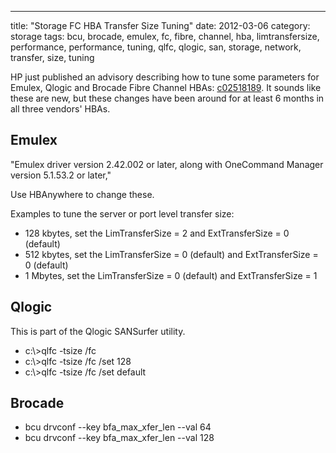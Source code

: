 ---
title: "Storage FC HBA Transfer Size Tuning"
date: 2012-03-06
category: storage
tags: bcu, brocade, emulex, fc, fibre, channel, hba, limtransfersize, performance, performance, tuning, qlfc, qlogic, san, storage, network, transfer, size, tuning

HP just published an advisory describing how to tune some parameters for Emulex, Qlogic and Brocade Fibre Channel HBAs: [c02518189](http://h20000.www2.hp.com/bizsupport/TechSupport/Document.jsp?objectID=c02518189). It sounds like these are new, but these changes have been around for at least 6 months in all three vendors' HBAs.

## **Emulex**

"Emulex driver version 2.42.002 or later, along with OneCommand Manager version 5.1.53.2 or later,"

Use HBAnywhere to change these.

Examples to tune the server or port level transfer size:

- 128 kbytes, set the LimTransferSize = 2 and ExtTransferSize = 0 (default)
- 512 kbytes, set the LimTransferSize = 0 (default) and ExtTransferSize = 0 (default)
- 1 Mbytes, set the LimTransferSize = 0 (default) and ExtTransferSize = 1

## Qlogic

This is part of the Qlogic SANSurfer utility.

- c:\\>qlfc -tsize /fc
- c:\\>qlfc -tsize /fc /set 128
- c:\\>qlfc -tsize /fc /set default

## Brocade

- bcu drvconf --key bfa\_max\_xfer\_len --val 64
- bcu drvconf --key bfa\_max\_xfer\_len --val 128
